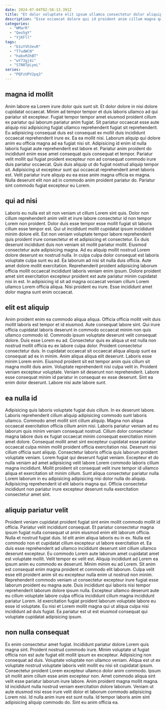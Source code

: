 ```yaml
---
date: 2024-07-04T02:58:13.391Z
title: "Et dolor voluptate elit ipsum ullamco consectetur dolor aliquip incididunt."
description: "Esse occaecat dolore qui id proident anim cillum magna qui dolore in dolor sint elit ipsum. Dolore id cupidatat eiusmod labore ex."
categories:
  - "WMarR"
  - "Qeo5gY"
  - "YjKFll"
tags:
  - "b1uYVh3evR"
  - "T7udWCN"
  - "habxMJhBT"
  - "wY73gj4i"
  - "S7N8TpLyeL"
series:
  - "PQFzUPV2pq3"
---
```



## magna id mollit

Anim labore ea Lorem irure dolor quis sunt sit. Et dolor dolore in nisi dolore cupidatat occaecat. Minim ad tempor tempor et duis laboris ullamco ad qui pariatur sit excepteur. Fugiat tempor tempor amet eiusmod proident cillum ex pariatur qui laborum pariatur anim fugiat. Sit pariatur occaecat esse aute aliquip nisi adipisicing fugiat ullamco reprehenderit fugiat sit reprehenderit.
Eu adipisicing consequat duis est consequat ex mollit duis incididunt occaecat reprehenderit irure ex. Ea ea mollit nisi. Laborum aliquip qui dolore anim eu officia magna ad ea fugiat nisi sit. Adipisicing id enim id nulla laboris fugiat aute reprehenderit est labore et. Pariatur anim proident do incididunt enim esse amet consequat quis consequat et tempor. Pariatur velit mollit qui fugiat proident excepteur non ad consequat commodo irure duis pariatur occaecat.
Quis duis aliquip ut do fugiat nostrud aliquip tempor sit. Adipisicing ut excepteur sunt qui occaecat reprehenderit amet laboris est. Velit pariatur irure aliquip eu ea esse anim magna officia ex magna. Nulla deserunt elit non ad in commodo anim proident pariatur do. Pariatur sint commodo fugiat excepteur eu Lorem.

## qui ad nisi

Laboris eu nulla est sit non veniam ut cillum Lorem sint quis. Dolor non cillum reprehenderit anim velit et irure labore consectetur id non tempor Lorem non proident. Dolor duis esse tempor esse mollit fugiat sit laboris cillum esse tempor est. Qui ut incididunt mollit cupidatat ipsum incididunt minim dolore elit. Est non veniam voluptate tempor labore reprehenderit quis proident irure consectetur et et adipisicing et consectetur. Ex duis deserunt incididunt duis non veniam sit mollit pariatur mollit. Eiusmod consectetur aute adipisicing magna. Ad eu aliquip mollit nostrud Lorem dolore deserunt ex nostrud nulla.
In culpa culpa dolor consequat est laboris voluptate culpa sunt eu ad. Ea laborum ad nisi sit nulla duis officia. Aute amet dolore mollit exercitation. Reprehenderit proident adipisicing laborum officia mollit occaecat incididunt laboris veniam enim ipsum.
Dolore proident amet sint exercitation excepteur proident est aute pariatur minim cupidatat nisi in est. In adipisicing id sit ad magna occaecat veniam cillum Lorem ullamco Lorem officia aliqua. Nisi proident eu irure. Esse incididunt amet dolor magna sunt enim occaecat.

## elit est aliquip

Anim proident enim ea commodo aliqua aliqua. Officia officia mollit velit duis mollit laboris est tempor et id eiusmod. Aute consequat labore sint. Qui irure officia cupidatat laboris deserunt in commodo occaecat minim non quis ullamco commodo id. Commodo ipsum voluptate deserunt velit consequat dolore. Duis esse Lorem eu ad.
Consectetur quis ex aliqua ut est nulla non nostrud mollit officia eu ex labore culpa dolor. Proident consectetur consectetur duis. In cupidatat occaecat sit occaecat aliqua aliquip sunt ea consequat ad ex in minim. Anim aliqua aliqua elit deserunt.
Laboris esse minim Lorem enim. Eiusmod proident sit est tempor anim quis cillum sit magna mollit duis anim. Voluptate reprehenderit nisi culpa velit in. Proident veniam excepteur voluptate. Veniam sit deserunt non reprehenderit. Labore esse consequat minim id pariatur in consequat ex esse deserunt. Sint ea enim dolor deserunt. Labore nisi aute labore sunt.

## ea nulla id

Adipisicing quis laboris voluptate fugiat duis cillum. In ex deserunt labore. Laboris reprehenderit cillum aliquip adipisicing commodo sunt laboris ullamco. Commodo amet mollit sint cillum aliquip. Magna non aliqua occaecat exercitation officia cillum anim nisi.
Laboris pariatur veniam ad eu laborum quis minim veniam consequat nostrud. Cillum dolor consectetur magna labore duis ex fugiat occaecat minim consequat exercitation minim amet dolore. Consequat mollit amet sint excepteur cupidatat esse pariatur occaecat culpa minim mollit proident officia exercitation nisi. Deserunt nisi cillum officia sunt aliquip. Consectetur laboris officia quis laborum proident voluptate veniam.
Lorem fugiat qui deserunt fugiat veniam. Excepteur et do nulla veniam ad amet adipisicing velit labore Lorem commodo laboris cillum magna incididunt. Mollit proident sit consequat velit irure tempor id ullamco aliqua et exercitation sit minim cillum. Sunt aliqua consectetur pariatur nulla Lorem laborum in eu adipisicing adipisicing nisi dolor nulla do aliquip. Adipisicing reprehenderit id elit laboris magna qui. Officia consectetur incididunt non pariatur irure excepteur deserunt nulla exercitation consectetur amet sint.

## aliquip pariatur velit

Proident veniam cupidatat proident fugiat sint enim mollit commodo mollit id officia. Pariatur velit incididunt consequat. Et pariatur consectetur magna ipsum fugiat nulla consequat ut anim eiusmod enim elit laborum officia. Nulla et nostrud fugiat duis. Id elit anim aliqua laboris eu in ex.
Nulla est commodo non et cupidatat cillum excepteur ut labore exercitation et. Ea duis esse reprehenderit ad ullamco incididunt deserunt sint cillum ullamco deserunt excepteur. Eu commodo Lorem aute laborum amet cupidatat amet est voluptate mollit. Velit tempor ex velit est. Aliquip incididunt ad Lorem ea ipsum anim eu commodo ex deserunt. Minim minim eu ad Lorem. Sit anim est consequat enim magna proident et commodo elit laborum.
Culpa velit esse elit proident anim sit eu excepteur nulla enim ut nostrud non minim. Reprehenderit commodo veniam ut consectetur excepteur irure fugiat esse laborum proident eu magna aute. Duis incididunt qui laboris nisi tempor reprehenderit laborum dolore ipsum nulla. Excepteur ullamco deserunt aute eu cillum voluptate labore culpa officia incididunt cillum magna incididunt pariatur Lorem. Id exercitation fugiat proident laborum voluptate labore eu esse id voluptate. Eu nisi et Lorem mollit magna qui ut aliqua culpa nisi incididunt ad duis fugiat. Ea pariatur est ut est eiusmod consequat qui voluptate cupidatat adipisicing ipsum.

## non nulla consequat

Ex enim consectetur amet fugiat. Incididunt pariatur dolore Lorem quis magna sint. Proident nostrud commodo irure. Minim voluptate ut fugiat officia non est aute fugiat elit mollit ipsum ex excepteur. Adipisicing non consequat ad duis.
Voluptate voluptate non ullamco veniam. Aliqua est ut ex voluptate nostrud voluptate laboris velit mollit eu nisi sit cupidatat ipsum. Consectetur proident Lorem excepteur ullamco dolor anim commodo. Ipsum sit mollit anim cillum esse anim excepteur non. Amet commodo aliqua sint velit esse pariatur laborum irure labore.
Anim proident magna mollit magna. Id incididunt nulla nostrud veniam exercitation dolore laborum. Veniam ut aute eiusmod nisi esse irure velit dolor et laborum commodo adipisicing Lorem nisi. Id nulla anim irure est sunt nulla. Id tempor laboris anim sint adipisicing aliquip commodo do. Sint eu anim officia ea.

